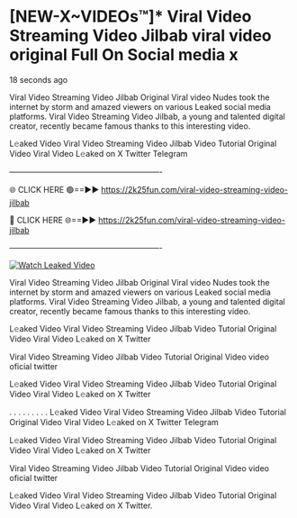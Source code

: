 # [NEW-X~VIDEOs™]* Viral Video Streaming Video Jilbab viral video original Full On Social media x

18 seconds ago

Viral Video Streaming Video Jilbab Original Viral video Nudes took the internet by storm and amazed viewers on various Leaked social media platforms. Viral Video Streaming Video Jilbab, a young and talented digital creator, recently became famous thanks to this interesting video.

L𝚎aked Video Viral Video Streaming Video Jilbab Video Tutorial Original Video Viral Video L𝚎aked on X Twitter Telegram

———————————————————-

🌐 CLICK HERE 🟢==►► https://2k25fun.com/viral-video-streaming-video-jilbab

🔴 CLICK HERE 🌐==►► https://2k25fun.com/viral-video-streaming-video-jilbab

———————————————————-

[![Watch Leaked Video](https://miro.medium.com/v2/resize:fit:828/format:webp/1*cilzJN44JGOrTw9NJCrNHA.gif "Watch Leaked Video")](https://2k25fun.com/viral-video-streaming-video-jilbab)

Viral Video Streaming Video Jilbab Original Viral video Nudes took the internet by storm and amazed viewers on various Leaked social media platforms. Viral Video Streaming Video Jilbab, a young and talented digital creator, recently became famous thanks to this interesting video.

L𝚎aked Video Viral Video Streaming Video Jilbab Video Tutorial Original Video Viral Video L𝚎aked on X Twitter

Viral Video Streaming Video Jilbab Video Tutorial Original Video video oficial twitter

L𝚎aked Video Viral Video Streaming Video Jilbab Video Tutorial Original Video Viral Video L𝚎aked on X Twitter

. . . . . . . . . L𝚎aked Video Viral Video Streaming Video Jilbab Video Tutorial Original Video Viral Video L𝚎aked on X Twitter Telegram

L𝚎aked Video Viral Video Streaming Video Jilbab Video Tutorial Original Video Viral Video L𝚎aked on X Twitter

Viral Video Streaming Video Jilbab Video Tutorial Original Video video oficial twitter

L𝚎aked Video Viral Video Streaming Video Jilbab Video Tutorial Original Video Viral Video L𝚎aked on X Twitter.